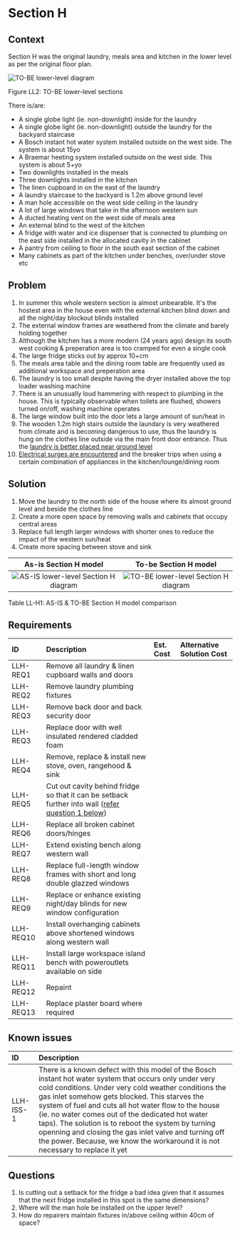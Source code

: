 # Section H

## Context

Section H was the original laundry, meals area and kitchen in the lower level as per the original floor plan.

![TO-BE lower-level diagram](Lower-Level-TO-BE-sections.svg)

Figure LL2: TO-BE lower-level sections

There is/are:
* A single globe light (ie. non-downlight) inside for the laundry
* A single globe light (ie. non-downlight) outside the laundry for the backyard staircase
* A Bosch instant hot water system installed outside on the west side. The system is about 15yo 
* A Braemar heeting system installed outside on the west side. This system is about 5+yo 
* Two downlights installed in the meals
* Three downlights installed in the kitchen
* The linen cupboard in on the east of the laundry
* A laundry staircase to the backyard is 1.2m above ground level 
* A man hole accessible on the west side ceiling in the laundry
* A lot of large windows that take in the afternoon western sun
* A ducted heating vent on the west side of meals area 
* An external blind to the west of the kitchen
* A fridge with water and ice dispenser that is connected to plumbing on the east side installed in the allocated cavity in the cabinet
* A pantry from ceiling to floor in the south east section of the cabinet
* Many cabinets as part of the kitchen under benches, over/under stove etc


## Problem

1. In summer this whole western section is almost unbearable. It's the hostest area in the house even with the external kitchen blind down and all the night/day blockout blinds installed
2. The external window frames are weathered from the climate and barely holding together
3. Although the kitchen has a more modern (24 years ago) design its south west cooking & preperation area is too cramped for even a single cook
4. The large fridge sticks out by approx 10+cm 
5. The meals area table and the dining room table are frequently used as additional workspace and preperation area
6. The laundry is too small despite having the dryer installed above the top loader washing machine
7. There is an unusually loud hammering with respect to plumbing in the house. This is typically observable when toilets are flushed, showers turned on/off, washing machine operates
8. The large window built into the door lets a large amount of sun/heat in
9. The wooden 1.2m high stairs outside the laundary is very weathered from climate and is becoming dangerous to use, thus the laundry is hung on the clothes line outside via the main front door entrance. Thus the [laundry is better placed near ground level](./section-A-requirements.md)
10. [Electrical surges are encountered](./section-I-requirements.md) and the breaker trips when using a certain combination of appliances in the kitchen/lounge/dining room


## Solution

1. Move the laundry to the north side of the house where its almost ground level and beside the clothes line
2. Create a more open space by removing walls and cabinets that occupy central areas
3. Replace full length larger windows with shorter ones to reduce the impact of the western sun/heat
4. Create more spacing between stove and sink

|As-is Section H model| To-be Section H model|
|:---:|:---:|
|![AS-IS lower-level Section H diagram](Lower-Level-AS-IS-section-H.svg)|![TO-BE lower-level Section H diagram](Lower-Level-TO-BE-section-H.svg)|

Table LL-H1: AS-IS & TO-BE Section H model comparison


## Requirements

|ID|Description|Est. Cost|Alternative Solution Cost|
|:---|:---|:---|:---|
|LLH-REQ1|Remove all laundry & linen cupboard walls and doors|||
|LLH-REQ2|Remove laundry plumbing fixtures|||
|LLH-REQ3|Remove back door and back security door|||
|LLH-REQ3|Replace door with well insulated rendered cladded foam|||
|LLH-REQ4|Remove, replace & install new stove, oven, rangehood & sink|||
|LLH-REQ5|Cut out cavity behind fridge so that it can be setback further into wall ([refer question 1 below](#Questions))|||
|LLH-REQ6|Replace all broken cabinet doors/hinges|||
|LLH-REQ7|Extend existing bench along western wall|||
|LLH-REQ8|Replace full-length window frames with short and long double glazzed windows|||
|LLH-REQ9|Replace or enhance existing night/day blinds for new window configuration|||
|LLH-REQ10|Install overhanging cabinets above shortened windows along western wall|||
|LLH-REQ11|Install large workspace island bench with poweroutlets available on side|||
|LLH-REQ12|Repaint|||
|LLH-REQ13|Replace plaster board where required|||


## Known issues

|ID|Description|
|:---|:---|
|LLH-ISS-1|There is a known defect with this model of the Bosch instant hot water system that occurs only under very cold conditions. Under very cold weather conditions the gas inlet somehow gets blocked. This starves the system of fuel and cuts all hot water flow to the house (ie. no water comes out of the dedicated hot water taps). The solution is to reboot the system by turning openning and closing the gas inlet valve and turning off the power. Because, we know the workaround it is not necessary to replace it yet|


## Questions

1. Is cutting out a setback for the fridge a bad idea given that it assumes that the next fridge installed in this spot is the same dimensions?
2. Where will the man hole be installed on the upper level?
3. How do repairers maintain fixtures in/above ceiling within 40cm of space?